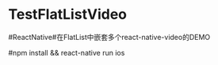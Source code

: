 # TestFlatListVideo
#ReactNative#在FlatList中嵌套多个react-native-video的DEMO

#npm install && react-native run ios
